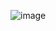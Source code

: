 ![image](https://github.com/VenkataSuryaKamal/Autisum_spectrum_disorder/assets/129048183/f41cd36b-169b-4b8d-85cf-b0f18009bf98)

